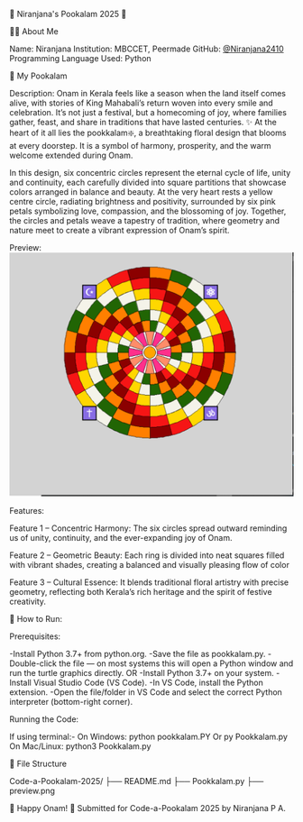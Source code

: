 🌸 Niranjana's Pookalam 2025 🌸

👨‍💻 About Me

Name: Niranjana 
Institution: MBCCET, Peermade
GitHub: [@Niranjana2410](https://github.com/Niranjana2410)
Programming Language Used: Python 


 🎨 My Pookalam

Description:
Onam in Kerala feels like a season when the land itself comes alive, with stories of King Mahabali’s return woven into every smile and celebration. It’s not just a festival, but a homecoming of joy, where families gather, feast, and share in traditions that have lasted centuries.
✨
 At the heart of it all lies the pookkalam❇️, a breathtaking floral design that blooms at every doorstep.
It is a symbol of harmony, prosperity, and the warm welcome extended during Onam.

 In this design, six concentric circles represent the eternal cycle of life, unity and continuity, each carefully divided into square partitions that showcase colors arranged in balance and beauty. At the very heart rests a yellow centre circle, radiating brightness and positivity, surrounded by six pink petals symbolizing love, compassion, and the blossoming of joy. Together, the circles and petals weave a tapestry of tradition, where geometry and nature meet to create a vibrant expression of Onam’s spirit.
 

Preview:
![Pookkalam preview](preview.png)

Features:

Feature 1 – Concentric Harmony:
The six circles spread outward reminding us of unity, continuity, and the ever-expanding joy of Onam.

Feature 2 – Geometric Beauty:
Each ring is divided into neat squares filled with vibrant shades, creating a balanced and visually pleasing flow of color

Feature 3 – Cultural Essence:
It blends traditional floral artistry with precise geometry, reflecting both Kerala’s rich heritage and the spirit of festive creativity.


🚀 How to Run:

Prerequisites:  

-Install Python 3.7+ from python.org.
-Save the file as pookkalam.py.
-Double-click the file — on most systems this will open a Python window and run the turtle graphics directly.
      OR
-Install Python 3.7+ on your system.
-Install Visual Studio Code (VS Code).
-In VS Code, install the Python extension.
-Open the file/folder in VS Code and select the correct Python interpreter (bottom-right corner).

Running the Code:

If using terminal:-
On Windows:
       python pookkalam.PY
               Or
       py Pookkalam.py
On Mac/Linux:
python3  Pookkalam.py

📁 File Structure

Code-a-Pookalam-2025/
├── README.md 
├── Pookkalam.py
├── preview.png


🎊 Happy Onam! 🎊
Submitted for Code-a-Pookalam 2025 by Niranjana P A.





